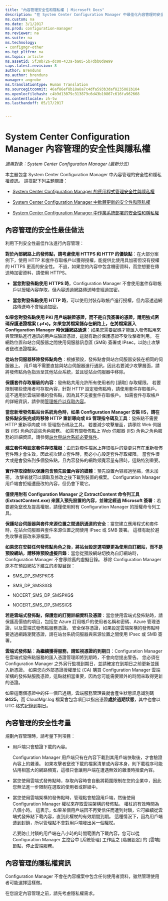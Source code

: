 ```yaml
---
title: "內容管理安全性和隱私權 | Microsoft Docs"
description: "在 System Center Configuration Manager 中最佳化內容管理的安全性與隱私權。"
ms.custom: na
ms.date: 3/1/2017
ms.prod: configuration-manager
ms.reviewer: na
ms.suite: na
ms.technology:
- configmgr-other
ms.tgt_pltfrm: na
ms.topic: article
ms.assetid: 5f38b726-dc00-433a-ba05-5b7dbb0d8e99
caps.latest.revision: 8
author: Brenduns
ms.author: brenduns
manager: angrobe
ms.translationtype: Human Translation
ms.sourcegitcommit: 46af86ef8b18a8a7c4dfa593b3daf8235081b104
ms.openlocfilehash: c4b9d13079c313879c6d43b10867c616fa962668
ms.contentlocale: zh-tw
ms.lasthandoff: 05/17/2017


---
```

# <a name="security-and-privacy-for-content-management-for-system-center-configuration-manager"></a>System Center Configuration Manager 內容管理的安全性與隱私權

*適用對象：System Center Configuration Manager (最新分支)*

本主題包含 System Center Configuration Manager 中內容管理的安全性和隱私權資訊。 請搭配下列主題閱讀：  

-   [System Center Configuration Manager 的應用程式管理安全性與隱私權](../../../apps/plan-design/security-and-privacy-for-application-management.md)  

-   [System Center Configuration Manager 中軟體更新的安全性和隱私權](/sccm/sum/plan-design/security-and-privacy-for-software-updates)  

-   [System Center Configuration Manager 中作業系統部署的安全性和隱私權](../../../osd/plan-design/security-and-privacy-for-operating-system-deployment.md)  

##  <a name="BKMK_Security_ContentManagement"></a> 內容管理的安全性最佳做法  
 利用下列安全性最佳作法進行內容管理：  

 **對於內部網路上的發佈點，請考慮使用 HTTPS 和 HTTP 的優缺點**：在大部分案例下，使用 HTTP 和套件存取帳戶以獲得授權，能提供比使用具加密但沒有授權的 HTTPS 更高的安全性。 不過，如果您的內容中包含機密資料，而您想要在傳送時加密資料，請使用 HTTPS。  

-   **當您對發佈點使用 HTTPS 時**，Configuration Manager 不會使用套件存取帳戶以授權內容存取，但內容透過網路傳送時會經過加密。  

-   **當您對發佈點使用 HTTP 時**，可以使用封裝存取帳戶進行授權，但內容透過網路傳送時不會經過加密。  


**如果您對發佈點使用 PKI 用戶端驗證憑證，而不是自我簽署的憑證，請用強式密碼保護憑證檔案 (.pfx)。如果您將檔案儲存在網路上，在將檔案匯入 Configuration Manager 時保護網路通道**：如果您需要密碼才能匯入發佈點用來與管理點進行通訊的用戶端驗證憑證，這就有助於保護憑證不受攻擊者利用。 在網路位置和站台伺服器之間使用伺服器訊息區 (SMB) 簽署或 IPsec，以防止攻擊者竄改憑證檔案。  

**從站台伺服器移除發佈點角色**：根據預設，發佈點會與站台伺服器安裝在相同的伺服器上。 用戶端不需要直接與站台伺服器進行通訊，因此若要減少攻擊層面，請將發佈點角色指派至其他站台系統，並且從站台伺服器中移除。  

**保護套件存取層級的內容**：發佈點共用允許所有使用者的 [讀取] 存取權限。 若要限制哪些使用者可存取內容，針對 HTTP 設定發佈點時，請使用套件存取帳戶。 這不適用於雲端架構的發佈點，因為其不支援套件存取帳戶。 如需套件存取帳戶的詳細資訊，請參閱[管理帳戶以存取內容](../../../core/plan-design/hierarchy/manage-accounts-to-access-content.md)。


**當您新增發佈點站台系統角色時，如果 Configuration Manager 安裝 IIS，請在發佈點安裝完成時移除 HTTP 重新導向或 IIS 管理指令碼及工具**：發佈點不需要 HTTP 重新導向或 IIS 管理指令碼及工具。 若要減少攻擊層面，請移除 Web 伺服器 (IIS) 角色的這些角色服務。  如需有關發佈點上 Web 伺服器 (IIS) 角色之角色服務的詳細資訊，請參閱[站台與站台系統必要條件](/sccm/core/plan-design/configs/site-and-site-system-prerequisites)。  

**建立套件時設定套件存取權限**：由於對套件檔案上存取帳戶的變更只有在重新發佈套件時才會生效，因此初次建立套件時，務必小心設定套件存取權限。 當套件很大或是會發佈到多個發佈點，且內容發佈的網路頻寬容量有限時，這點特別重要。  

**實作存取控制以保護包含預先設置內容的媒體**：預先設置內容經過壓縮，但未加密。 攻擊者就可以讀取及修改之後下載到裝置的檔案。 Configuration Manager 用戶端會拒絕遭竄改的內容，但仍會下載它。  

**僅使用附有 Configuration Manager 之 ExtractContent 命令列工具 (ExtractContent.exe) 來匯入預先設置的內容，並確定經過 Microsoft 簽署**：若要避免竄改及提高權限，請僅使用附有 Configuration Manager 的授權命令列工具。  

**保護站台伺服器與套件來源位置之間通訊通道的安全**：當您建立應用程式和套件時，在站台伺服器與套件來源位置之間使用 IPsec 或 SMB 簽署。 這樣有助於避免攻擊者竄改來源檔案。  

**如果您在安裝任何發佈點角色之後，將站台設定選項變更為使用自訂網站，而不是預設網站，請移除預設虛擬目錄**：當您從預設網站切換為自訂網站時，Configuration Manager 不會移除舊的虛擬目錄。 移除 Configuration Manager 原本在預設網站下建立的虛擬目錄：  

-   SMS_DP_SMSPKG$  

-   SMS_DP_SMSSIG$  

-   NOCERT_SMS_DP_SMSPKG$  

-   NOCERT_SMS_DP_SMSSIG$  

**若是雲端式發佈點，保護您的訂閱詳細資料及憑證**：當您使用雲端式發佈點時，請保護高價值的項目，包括您 Azure 訂用帳戶的使用者名稱和密碼、Azure 管理憑證，以及雲端式發佈點服務憑證。 安全保存憑證，如果設定雲端架構的發佈點時要透過網路瀏覽憑證，請在站台系統伺服器與來源位置之間使用 IPsec 或 SMB 簽署。  

**雲端式發佈點︰為繼續獲得服務，請監視憑證的到期日**：Configuration Manager 在雲端式發佈點服務的匯入憑證管理即將到期時，不會向您提出警告。 您必須在 Configuration Manager 之外另行監視到期日，並請確定在到期日之前更新並匯入新憑證。 如果您向外部憑證授權單位 (CA) 購買 Configuration Manager 雲端架構的發佈點服務憑證，這點就相當重要，因為您可能需要額外的時間來取得更新的憑證。  

 如果這兩個憑證中的任一個已過期，雲端服務管理員就會產生狀態訊息識別碼 **9425**，而 CloudMgr.log 檔案會包含項目以指出憑證**處於過期狀態**，其中也會以 UTC 格式記錄到期日。  

## <a name="security-considerations-for-content-management"></a>內容管理的安全性考量  
規劃內容管理時，請考量下列項目︰  

-   用戶端只會驗證下載的內容。  

     Configuration Manager 用戶端只有在內容下載到其用戶端快取後，才會驗證內容上的雜湊。 如果攻擊者竄改下載的檔案清單或內容本身，則下載程序可能佔用相當大的網路頻寬，這樣只會讓用戶端在遭遇無效的雜湊時捨棄內容。  

-   當您使用雲端式發佈點時，存取內容時會自動將範圍限制在您的企業中，因此您無法進一步限制在選取的使用者或群組中。  

-   當您使用雲端架構的發佈點時，管理點會驗證用戶端，然後使用 Configuration Manager 權杖來存取雲端架構的發佈點。 權杖的有效時間為八個小時。 這表示，如果某個用戶端因不再受信任而遭到封鎖，它可繼續從雲端式發佈點下載內容，直到此權杖的有效期間到期。 這種情況下，因為用戶端遭到封鎖，所以管理點不會對用戶端發出另一個權杖。  

     若要防止封鎖的用戶端在八小時的時間範圍內下載內容，您可以從 Configuration Manager 主控台中 [系統管理] 工作區之 [階層設定] 的 [雲端] 節點，停止雲端服務。  

##  <a name="BKMK_Privacy_ContentManagement"></a> 內容管理的隱私權資訊  
 Configuration Manager 不會在內容檔案中包含任何使用者資料，雖然管理使用者可能選擇這樣做。  

 在您設定內容管理之前，請先考慮隱私權需求。  

